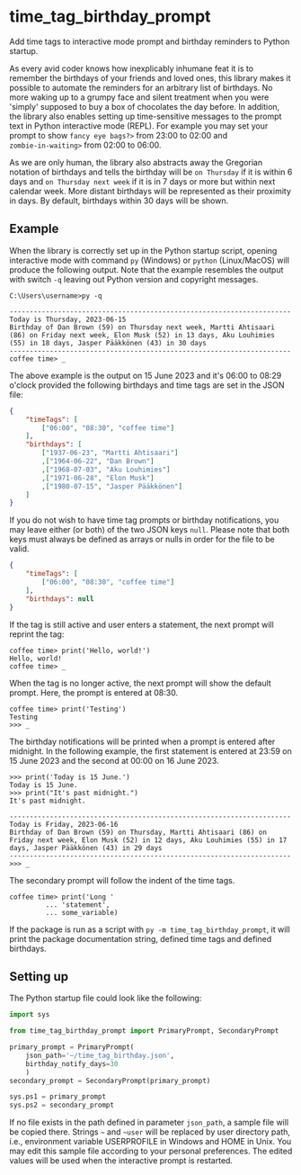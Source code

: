 time_tag_birthday_prompt
========================
Add time tags to interactive mode prompt and birthday reminders to
Python startup.

As every avid coder knows how inexplicably inhumane feat it is to
remember the birthdays of your friends and loved ones, this library
makes it possible to automate the reminders for an arbitrary list of
birthdays. No more waking up to a grumpy face and silent treatment when
you were 'simply' supposed to buy a box of chocolates the day before. In
addition, the library also enables setting up time-sensitive messages to
the prompt text in Python interactive mode (REPL). For example you may
set your prompt to show ``fancy eye bags?>`` from 23:00 to 02:00 and
``zombie‑in‑waiting>`` from 02:00 to 06:00.

As we are only human, the library also abstracts away the Gregorian
notation of birthdays and tells the birthday will be ``on Thursday``
if it is within 6 days and ``on Thursday next week`` if it is in 7
days or more but within next calendar week. More distant birthdays will
be represented as their proximity in days. By default, birthdays within
30 days will be shown.

Example
-------
When the library is correctly set up in the Python startup script,
opening interactive mode with command `py` (Windows) or `python`
(Linux/MacOS) will produce the following output. Note that the example
resembles the output with switch `-q` leaving out Python version and
copyright messages.

```
C:\Users\username>py -q

----------------------------------------------------------------------
Today is Thursday, 2023-06-15
Birthday of Dan Brown (59) on Thursday next week, Martti Ahtisaari
(86) on Friday next week, Elon Musk (52) in 13 days, Aku Louhimies
(55) in 18 days, Jasper Pääkkönen (43) in 30 days
----------------------------------------------------------------------
coffee time> _
```

The above example is the output on 15 June 2023 and it's 06:00 to 08:29
o'clock provided the following birthdays and time tags are set in the
JSON file:

```json
{
    "timeTags": [
        ["06:00", "08:30", "coffee time"]
    ],
    "birthdays": [
        ["1937-06-23", "Martti Ahtisaari"]
        ,["1964-06-22", "Dan Brown"]
        ,["1968-07-03", "Aku Louhimies"]
        ,["1971-06-28", "Elon Musk"]
        ,["1980-07-15", "Jasper Pääkkönen"]
    ]
}
```

If you do not wish to have time tag prompts or birthday notifications,
you may leave either (or both) of the two JSON keys `null`. Please note
that both keys must always be defined as arrays or nulls in order for
the file to be valid.

```json
{
    "timeTags": [
        ["06:00", "08:30", "coffee time"]
    ],
    "birthdays": null
}
```

If the tag is still active and user enters a statement, the next prompt
will reprint the tag:

```
coffee time> print('Hello, world!')
Hello, world!
coffee time> _
```

When the tag is no longer active, the next prompt will show the default
prompt. Here, the prompt is entered at 08:30.

```
coffee time> print('Testing')
Testing
>>> _
```

The birthday notifications will be printed when a prompt is entered
after midnight. In the following example, the first statement is entered
at 23:59 on 15 June 2023 and the second at 00:00 on 16 June 2023.

```
>>> print('Today is 15 June.')
Today is 15 June.
>>> print("It's past midnight.")
It's past midnight.

----------------------------------------------------------------------
Today is Friday, 2023-06-16
Birthday of Dan Brown (59) on Thursday, Martti Ahtisaari (86) on
Friday next week, Elon Musk (52) in 12 days, Aku Louhimies (55) in 17
days, Jasper Pääkkönen (43) in 29 days
----------------------------------------------------------------------
>>> _
```

The secondary prompt will follow the indent of the time tags.

```
coffee time> print('Long '
         ... 'statement',
         ... some_variable)
```

If the package is run as a script with
``py -m time_tag_birthday_prompt``, it will print the package
documentation string, defined time tags and defined birthdays.

Setting up
----------
The Python startup file could look like the following:

```python
import sys

from time_tag_birthday_prompt import PrimaryPrompt, SecondaryPrompt

primary_prompt = PrimaryPrompt(
    json_path='~/time_tag_birthday.json',
    birthday_notify_days=30
    )
secondary_prompt = SecondaryPrompt(primary_prompt)

sys.ps1 = primary_prompt
sys.ps2 = secondary_prompt
```

If no file exists in the path defined in parameter `json_path`, a sample
file will be copied there. Strings `~` and `~user` will be replaced by
user directory path, i.e., environment variable USERPROFILE in Windows
and HOME in Unix. You may edit this sample file according to your
personal preferences. The edited values will be used when the
interactive prompt is restarted.
